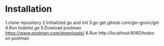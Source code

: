 # Installation

1.clone repository
2.Initialized go and init
3.go get gihtub.com/gin-gonic/gin
4.Run todolist.go
5.Dowload postman https://www.postman.com/downloads/
6.Run http://localhost:8080/todos on postman


